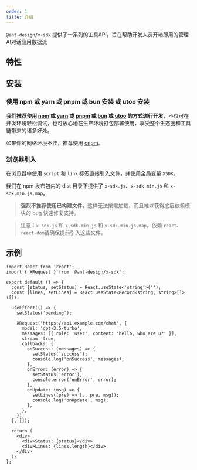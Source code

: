 ```yaml
---
order: 1
title: 介绍
---
```


`@ant-design/x-sdk` 提供了一系列的工具API，旨在帮助开发人员开箱即用的管理AI对话应用数据流

## 特性

## 安装

### 使用 npm 或 yarn 或 pnpm 或 bun 安装 或 utoo 安装

**我们推荐使用 [npm](https://www.npmjs.com/) 或 [yarn](https://github.com/yarnpkg/yarn/) 或 [pnpm](https://pnpm.io/zh/) 或 [bun](https://bun.sh/) 或 [utoo](https://github.com/umijs/mako/tree/next) 的方式进行开发**，不仅可在开发环境轻松调试，也可放心地在生产环境打包部署使用，享受整个生态圈和工具链带来的诸多好处。

<InstallDependencies npm='$ npm install @ant-design/x-sdk --save' yarn='$ yarn add @ant-design/x-sdk' pnpm='$ pnpm install @ant-design/x-sdk --save' bun='$ bun add @ant-design/x-sdk' utoo='$ ut install @ant-design/x-sdk --save'></InstallDependencies>

如果你的网络环境不佳，推荐使用 [cnpm](https://github.com/cnpm/cnpm)。

### 浏览器引入

在浏览器中使用 `script` 和 `link` 标签直接引入文件，并使用全局变量 `XSDK`。

我们在 npm 发布包内的 dist 目录下提供了 `x-sdk.js`、`x-sdk.min.js` 和 `x-sdk.min.js.map`。

> **强烈不推荐使用已构建文件**，这样无法按需加载，而且难以获得底层依赖模块的 bug 快速修复支持。

> 注意：`x-sdk.js` 和 `x-sdk.min.js` 和 `x-sdk.min.js.map`。依赖 `react`、`react-dom`请确保提前引入这些文件。

## 示例

```tsx
import React from 'react';
import { XRequest } from '@ant-design/x-sdk';

export default () => {
  const [status, setStatus] = React.useState<'string'>('');
  const [lines, setLines] = React.useState<Record<string, string>[]>([]);

  useEffect(() => {
    setStatus('pending');

    XRequest('https://api.example.com/chat', {
      model: 'gpt-3.5-turbo',
      messages: [{ role: 'user', content: 'hello, who are u?' }],
      stream: true,
      callbacks: {
        onSuccess: (messages) => {
          setStatus('success');
          console.log('onSuccess', messages);
        },
        onError: (error) => {
          setStatus('error');
          console.error('onError', error);
        },
        onUpdate: (msg) => {
          setLines((pre) => [...pre, msg]);
          console.log('onUpdate', msg);
        },
      },
    });
  }, []);

  return (
    <div>
      <div>Status: {status}</div>
      <div>Lines: {lines.length}</div>
    </div>
  );
};
```
